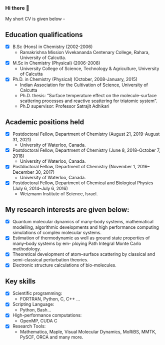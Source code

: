 ### Hi there 👋 

My short CV is given below - 

## Education qualifications
- [x] B.Sc (Hons) in Chemistry (2002-2006)
    - Ramakrishna Mission Vivekananda Centenary College, Rahara, University of Calcutta.
- [x] M.Sc in Chemistry (Physical) (2006-2008)
    - University College of Science, Technology & Agriculture, University of Calcutta
- [x] Ph.D. in Chemistry (Physical) (October, 2008-January, 2015)
    - Indian Association for the Cultivation of Science, University of Calcutta
    - Ph.D. thesis: “Surface temperature effect on the molecule-surface scattering processes and reactive scattering for triatomic system”.
    - Ph.D supervisor: Professor Satrajit Adhikari  

## Academic positions held
- [x] Postdoctoral Fellow, Department of Chemistry (August 21, 2019-August 31, 2021)
    - University of Waterloo, Canada.
- [x] Postdoctoral Fellow, Department of Chemistry (June 8, 2018–October 7, 2018)
    - University of Waterloo, Canada.
- [x] Postdoctoral Fellow, Department of Chemistry (November 1, 2016–December 30, 2017)
    - University of Waterloo, Canada.
- [x] Postdoctoral Fellow, Department of Chemical and Biological Physics (July 6, 2014–July 6, 2016)
    - Weizmann Institute of Science, Israel.
    
## My research interests are given below: 

- [x] Quantum molecular dynamics of many–body systems, mathematical modelling, algorithmic developments and high performance computing simulations of complex molecular systems.  
- [x] Estimation of thermodynamic as well as ground state properties of many–body systems by em- ploying Path Integral Monte Carlo methodology.
- [x] Theoretical development of atom–surface scattering by classical and semi-classical perturbation theories.
- [x] Electronic structure calculations of bio-molecules. 

## Key skills
- [x] Scientific programming:
    - FORTRAN, Python, C, C++ ...
- [x] Scripting Language:
    - Python, Bash...
- [x] High-performance computations:
    - OpenMP, CUDA C    
- [x] Research Tools:
    - Mathematica, Maple, Visual Molecular Dynamics, MoRiBS, MMTK, PySCF, ORCA and many more.


  

<!--
**tapassahoo/tapassahoo** is a ✨ _special_ ✨ repository because its `README.md` (this file) appears on your GitHub profile.

Here are some ideas to get you started:

- 🔭 I’m currently working on ...
- 🌱 I’m currently learning ...
- 👯 I’m looking to collaborate on ...
- 🤔 I’m looking for help with ...
- 💬 Ask me about ...
- 📫 How to reach me: ...
- 😄 Pronouns: ...
- ⚡ Fun fact: ...
-->
